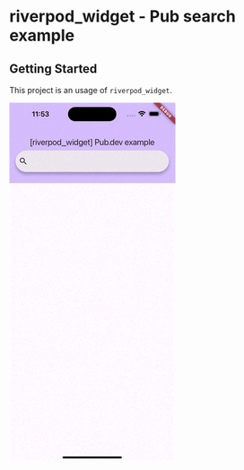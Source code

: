 # riverpod_widget - Pub search example

## Getting Started

This project is an usage of `riverpod_widget`.

![counter example](../_preview/riverpod_widget_pub.gif)